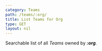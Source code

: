 ```yaml
---
category: Teams
path: /teams/:org/
title: List Teams for Org
type: GET
layout: nil
---
```


Searchable list of all *Teams* owned by ***:org***.